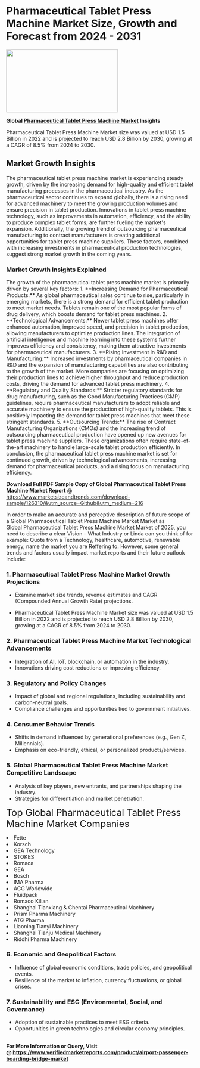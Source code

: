 <H1>Pharmaceutical Tablet Press Machine Market Size, Growth and Forecast from 2024 - 2031</H1><img class="aligncenter size-medium wp-image-584254" src="https://thirdeyenews.in/wp-content/uploads/2024/09/Global-Market-Research-300x168.jpeg" alt="" width="300" height="168" /><p><strong>Global&nbsp;<a href="https://www.marketsizeandtrends.com/download-sample/126310/&amp;utm_source=Github&utm_medium=216">Pharmaceutical Tablet Press Machine Market</a> Insights</strong></p><p>Pharmaceutical Tablet Press Machine Market size was valued at USD 1.5 Billion in 2022 and is projected to reach USD 2.8 Billion by 2030, growing at a CAGR of 8.5% from 2024 to 2030.</p><p><h2>Market Growth Insights</h2> The pharmaceutical tablet press machine market is experiencing steady growth, driven by the increasing demand for high-quality and efficient tablet manufacturing processes in the pharmaceutical industry. As the pharmaceutical sector continues to expand globally, there is a rising need for advanced machinery to meet the growing production volumes and ensure precision in tablet production. Innovations in tablet press machine technology, such as improvements in automation, efficiency, and the ability to produce complex tablet forms, are further fueling the market's expansion. Additionally, the growing trend of outsourcing pharmaceutical manufacturing to contract manufacturers is creating additional opportunities for tablet press machine suppliers. These factors, combined with increasing investments in pharmaceutical production technologies, suggest strong market growth in the coming years. <h3>Market Growth Insights Explained</h3> The growth of the pharmaceutical tablet press machine market is primarily driven by several key factors: 1. **Increasing Demand for Pharmaceutical Products:** As global pharmaceutical sales continue to rise, particularly in emerging markets, there is a strong demand for efficient tablet production to meet market needs. Tablets remain one of the most popular forms of drug delivery, which boosts demand for tablet press machines. 2. **Technological Advancements:** Newer tablet press machines offer enhanced automation, improved speed, and precision in tablet production, allowing manufacturers to optimize production lines. The integration of artificial intelligence and machine learning into these systems further improves efficiency and consistency, making them attractive investments for pharmaceutical manufacturers. 3. **Rising Investment in R&D and Manufacturing:** Increased investments by pharmaceutical companies in R&D and the expansion of manufacturing capabilities are also contributing to the growth of the market. More companies are focusing on optimizing their production lines to achieve higher throughput and reduce production costs, driving the demand for advanced tablet press machinery. 4. **Regulatory and Quality Standards:** Stricter regulatory standards for drug manufacturing, such as the Good Manufacturing Practices (GMP) guidelines, require pharmaceutical manufacturers to adopt reliable and accurate machinery to ensure the production of high-quality tablets. This is positively impacting the demand for tablet press machines that meet these stringent standards. 5. **Outsourcing Trends:** The rise of Contract Manufacturing Organizations (CMOs) and the increasing trend of outsourcing pharmaceutical production have opened up new avenues for tablet press machine suppliers. These organizations often require state-of-the-art machinery to handle large-scale tablet production efficiently. In conclusion, the pharmaceutical tablet press machine market is set for continued growth, driven by technological advancements, increasing demand for pharmaceutical products, and a rising focus on manufacturing efficiency. </p><p><span class=""><strong>Download Full PDF Sample Copy of Global Pharmaceutical Tablet Press Machine Market Report</strong> @ <a href="https://www.marketsizeandtrends.com/download-sample/126310/&amp;utm_source=Github&utm_medium=216" target="_blank">https://www.marketsizeandtrends.com/download-sample/126310/&amp;utm_source=Github&utm_medium=216</a></span></p><p>In order to make an accurate and perceptive description of future scope of a Global&nbsp;Pharmaceutical Tablet Press Machine Market Market as Global&nbsp;Pharmaceutical Tablet Press Machine Market Market of 2025, you need to describe a clear Vision &ndash; What Industry or Linda can you think of for example: Quote from a Technology, healthcare, automotive, renewable energy, name the market you are Reffering to. However, some general trends and factors usually impact market reports and their future outlook include:</p><h3>1.&nbsp;<strong>Pharmaceutical Tablet Press Machine Market Growth Projections</strong></h3><ul><li>Examine market size trends, revenue estimates and CAGR (Compounded Annual Growth Rate) projections.</li><li><p>Pharmaceutical Tablet Press Machine Market size was valued at USD 1.5 Billion in 2022 and is projected to reach USD 2.8 Billion by 2030, growing at a CAGR of 8.5% from 2024 to 2030.</p></li></ul><h3>2.&nbsp;<strong>Pharmaceutical Tablet Press Machine Market Technological Advancements</strong></h3><ul><li>Integration of AI, IoT, blockchain, or automation in the industry.</li><li>Innovations driving cost reductions or improving efficiency.</li></ul><h3>3.&nbsp;<strong>Regulatory and Policy Changes</strong></h3><ul><li>Impact of global and regional regulations, including sustainability and carbon-neutral goals.</li><li>Compliance challenges and opportunities tied to government initiatives.</li></ul><h3>4.&nbsp;<strong>Consumer Behavior Trends</strong></h3><ul><li>Shifts in demand influenced by generational preferences (e.g., Gen Z, Millennials).</li><li>Emphasis on eco-friendly, ethical, or personalized products/services.</li></ul><h3>5.&nbsp;<strong>Global Pharmaceutical Tablet Press Machine Market Competitive Landscape</strong></h3><ul><li>Analysis of key players, new entrants, and partnerships shaping the industry.</li><li>Strategies for differentiation and market penetration.</li></ul><p data-pm-slice="1 1 []"><span style="color: inherit; font-family: inherit; font-size: 25px;">Top Global Pharmaceutical Tablet Press Machine Market Companies</span></p><div class="" data-test-id=""><p><li>Fette</li><li> Korsch</li><li> GEA Technology</li><li> STOKES</li><li> Romaca</li><li> GEA</li><li> Bosch</li><li> IMA Pharma</li><li> ACG Worldwide</li><li> Fluidpack</li><li> Romaco Kilian</li><li> Shanghai Tianxiang & Chentai Pharmaceutical Machinery</li><li> Prism Pharma Machinery</li><li> ATG Pharma</li><li> Liaoning Tianyi Machinery</li><li> Shanghai Tianju Medical Machinery</li><li> Riddhi Pharma Machinery</li></p></div><h3>6.&nbsp;<strong>Economic and Geopolitical Factors</strong></h3><ul><li>Influence of global economic conditions, trade policies, and geopolitical events.</li><li>Resilience of the market to inflation, currency fluctuations, or global crises.</li></ul><h3>7.&nbsp;<strong>Sustainability and ESG (Environmental, Social, and Governance)</strong></h3><ul><li>Adoption of sustainable practices to meet ESG criteria.</li><li>Opportunities in green technologies and circular economy principles.</li></ul><h2><strong style="font-size: 14px;">For More Information or Query, Visit @&nbsp;</strong><a style="background-color: #ffffff; font-size: 14px;" href="https://www.marketsizeandtrends.com/report/pharmaceutical-tablet-press-machine-market/" target="_blank">https://www.verifiedmarketreports.com/product/airport-passenger-boarding-bridge-market</a></h2>

